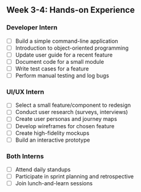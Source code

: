 ## Week 3-4: Hands-on Experience

### Developer Intern

- [ ] Build a simple command-line application
- [ ] Introduction to object-oriented programming
- [ ] Update user guide for a recent feature
- [ ] Document code for a small module
- [ ] Write test cases for a feature
- [ ] Perform manual testing and log bugs

### UI/UX Intern

- [ ] Select a small feature/component to redesign
- [ ] Conduct user research (surveys, interviews)
- [ ] Create user personas and journey maps
- [ ] Develop wireframes for chosen feature
- [ ] Create high-fidelity mockups
- [ ] Build an interactive prototype

### Both Interns

- [ ] Attend daily standups
- [ ] Participate in sprint planning and retrospective
- [ ] Join lunch-and-learn sessions
